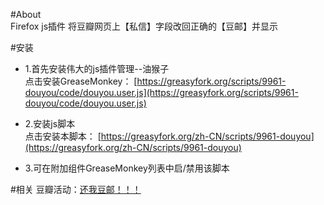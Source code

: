 #About  
Firefox js插件
将豆瓣网页上【私信】字段改回正确的【豆邮】并显示


#安装
- 1.首先安装伟大的js插件管理--油猴子  
点击安装GreaseMonkey：
[https://greasyfork.org/scripts/9961-douyou/code/douyou.user.js](https://greasyfork.org/scripts/9961-douyou/code/douyou.user.js)   
   
  
- 2.安装js脚本    
点击安装本脚本：
[https://greasyfork.org/zh-CN/scripts/9961-douyou](https://greasyfork.org/zh-CN/scripts/9961-douyou)   
 
 
- 3.可在附加组件GreaseMonkey列表中启/禁用该脚本   



#相关
豆瓣活动：[还我豆邮！！！](http://www.douban.com/online/12214968/)     
  
